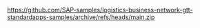 https://github.com/SAP-samples/logistics-business-network-gtt-standardapps-samples/archive/refs/heads/main.zip
